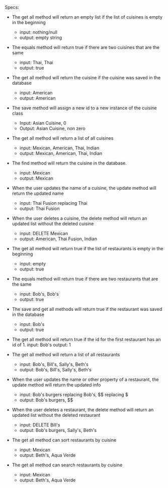 Specs:

* The get all method will return an empty list if the list of cuisines is empty in the beginning
    * input: nothing/null
    * output: empty string

* The equals method will return true if there are two cuisines that are the same
    * input: Thai, Thai
    * output: true

* The get all method will return the cuisine if the cuisine was saved in the database
    * input: American
    * output: American

* The save method will assign a new id to a new instance of the cuisine class
    * Input: Asian Cuisine, 0
    * Output: Asian Cuisine, non zero

* The get all method will return a list of all cuisines
    * input: Mexican, American, Thai, Indian
    * output: Mexican, American, Thai, Indian

* The find method will return the cuisine in the database.
    * input: Mexican
    * output: Mexican

* When the user updates the name of a cuisine, the update method will return the updated name
    * input: Thai Fusion replacing Thai
    * output: Thai Fusion

* When the user deletes a cuisine, the delete method will return an updated list without the deleted cuisine
    * input: DELETE Mexican
    * output: American, Thai Fusion, Indian

* The get all method will return true if the list of restaurants is empty in the beginning
    * input: empty
    * output: true

* The equals method will return true if there are two restaurants that are the same
    * input: Bob's, Bob's
    * output: true

* The save and get all methods will return true if the restaurant was saved in the database
    * input: Bob's
    * output: true

* The get all method will return true if the id for the first restaurant has an id of 1.
    input: Bob's
    output: 1

* The get all method will return a list of all restaurants
    * input: Bob's, Bill's, Sally's, Beth's
    * output: Bob's, Bill's, Sally's, Beth's

* When the user updates the name or other property of a restaurant, the update method will return the updated info
    * input: Bob's burgers replacing Bob's, $$ replacing $
    * output: Bob's burgers, $$

* When the user deletes a restaurant, the delete method will return an updated list without the deleted restaurant
    * input: DELETE Bill's
    * output: Bob's burgers, Sally's, Beth's

* The get all method can sort restaurants by cuisine
    * input: Mexican
    * output: Beth's, Aqua Verde

* The get all method can search restaurants by cuisine
    * input: Mexican
    * output: Beth's, Aqua Verde
